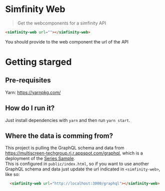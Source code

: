 

# Simfinity Web
> Get the webcomponents for a simfinity API

```html
<simfinity-web url=""></simfinity-web>
```
You should provide to the web component the url of the API

# Getting starged

## Pre-requisites
Yarn: https://yarnpkg.com/

## How do I run it?
Just install dependencies with `yarn` and then run `yarn start`.

## Where the data is comming from?
This project is pulling the GraphQL schema and data from https://multiscreen-techgroup.rj.r.appspot.com/graphql, which is a deployment of the [Series Sample](https://github.com/simtlix/series-sample).  
This is configured in `public/index.html`, so if you want to use another GraphQL schema and data just update the url indicated in `<simfinity-web>`, like so:
```html
  <simfinity-web url="http://localhost:3000/graphql"></simfinity-web>
```
